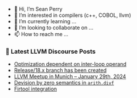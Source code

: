 - 👋 Hi, I’m Sean Perry
- 👀 I’m interested in compilers (c++, COBOL, llvm)
- 🌱 I’m currently learning ...
- 💞️ I’m looking to collaborate on ...
- 📫 How to reach me ...

<!---
s66perry/s66perry is a ✨ special ✨ repository because its `README.md` (this file) appears on your GitHub profile.
You can click the Preview link to take a look at your changes.
--->
### 📕 Latest LLVM Discourse Posts

<!-- DISCOURSE-LLVM:START -->
- [Optimization dependent on inter-loop operand](https://discourse.llvm.org/t/optimization-dependent-on-inter-loop-operand/76502#post_11)
- [Release/18.x branch has been created](https://discourse.llvm.org/t/release-18-x-branch-has-been-created/76480#post_4)
- [LLVM Meetup in Munich – January 29th, 2024](https://discourse.llvm.org/t/llvm-meetup-in-munich-january-29th-2024/75483#post_5)
- [Devision by zero semantics in `arith.divf`](https://discourse.llvm.org/t/devision-by-zero-semantics-in-arith-divf/76514#post_2)
- [Firtool integration](https://discourse.llvm.org/t/firtool-integration/76362#post_5)
<!-- DISCOURSE-LLVM:END -->
